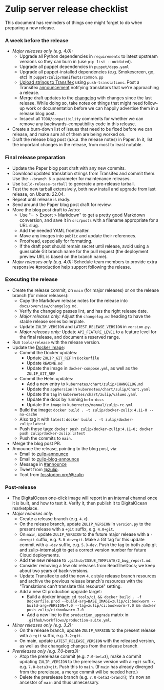 # Zulip server release checklist

This document has reminders of things one might forget to do when
preparing a new release.

### A week before the release

- _Major releases only (e.g. 4.0):_
  - Upgrade all Python dependencies in
    `requirements` to latest upstream versions so they can burn in (use
    `pip list --outdated`).
  - Upgrade all puppet dependencies in `puppet/deps.yaml`
  - Upgrade all puppet-installed dependencies (e.g. Smokescreen, go,
    etc) in `puppet/zulip/manifests/common.pp`
  - [Upload strings to
    Transifex](../translating/internationalization.md#translation-process)
    using `push-translations`. Post a Transifex
    [announcement](https://app.transifex.com/zulip/communication/?q=project%3Azulip)
    notifying translators that we're approaching a release.
  - Merge draft updates to the [changelog](../overview/changelog.md)
    with changes since the last release. While doing so, take notes on
    things that might need follow-up work or documentation before we
    can happily advertise them in a release blog post.
  - Inspect all `TODO/compatibility` comments for whether we can
    remove any backwards-compatibility code in this release.
- Create a burn-down list of issues that need to be fixed before we can
  release, and make sure all of them are being worked on.
- Draft the release blog post (a.k.a. the release notes) in Paper. In
  it, list the important changes in the release, from most to least
  notable.

### Final release preparation

- Update the Paper blog post draft with any new commits.
- Download updated translation strings from Transifex and commit
  them. Use the `--branch 6.x` parameter for maintenance releases.
- Use `build-release-tarball` to generate a pre-release tarball.
- Test the new tarball extensively, both new install and upgrade from last
  release, on Ubuntu 22.04.
- Repeat until release is ready.
- Send around the Paper blog post draft for review.
- Move the blog post draft to Astro:
  - Use "··· > Export > Markdown" to get a pretty good Markdown
    conversion, and save it in `src/posts` with a filename appropriate
    for a URL slug.
  - Add the needed YAML frontmatter.
  - Move any images into `public` and update their references.
  - Proofread, especially for formatting.
  - If the draft post should remain secret until release, avoid using
    a guessable Git branch name for the pull request (the deployment
    preview URL is based on the branch name).
- _Major releases only (e.g. 4.0):_ Schedule team members to provide
  extra responsive #production help support following the release.

### Executing the release

- Create the release commit, on `main` (for major releases) or on the
  release branch (for minor releases):
  - Copy the Markdown release notes for the release into
    `docs/overview/changelog.md`.
  - Verify the changelog passes lint, and has the right release date.
  - _Major releases only:_ Adjust the `changelog.md` heading to have
    the stable release series boilerplate.
  - Update `ZULIP_VERSION` and `LATEST_RELEASE_VERSION` in `version.py`.
  - _Major releases only:_ Update `API_FEATURE_LEVEL` to a feature
    level for the final release, and document a reserved range.
- Run `tools/release` with the release version.
- Update the [Docker image](https://github.com/zulip/docker-zulip):
  - Commit the Docker updates:
    - Update `ZULIP_GIT_REF` in `Dockerfile`
    - Update `README.md`
    - Update the image in `docker-compose.yml`, as well as the `ZULIP_GIT_REF`
  - Commit the Helm updates:
    - Add a new entry to `kubernetes/chart/zulip/CHANGELOG.md`
    - Update the `appVersion` in `kubernetes/chart/zulip/Chart.yaml`
    - Update the `tag` in `kubernetes/chart/zulip/values.yaml`
    - Update the docs by running `helm-docs`
    - Update the `image` in `kubernetes/manual/zulip-rc.yml`
  - Build the image: `docker build . -t zulip/docker-zulip:4.11-0 --no-cache`
  - Also tag it with `latest`: `docker build . -t zulip/docker-zulip:latest`
  - Push those tags: `docker push zulip/docker-zulip:4.11-0; docker push zulip/docker-zulip:latest`
  - Push the commits to `main`.
- Merge the blog post PR.
- Announce the release, pointing to the blog post, via:
  - Email to [zulip-announce](https://groups.google.com/g/zulip-announce)
  - Email to [zulip-blog-announce](https://groups.google.com/a/zulip.com/g/zulip-blog-announce)
  - Message in [#announce](https://chat.zulip.org/#narrow/stream/1-announce)
  - Tweet from [@zulip](https://twitter.com/zulip).
  - Toot from [fosstodon.org/@zulip](https://fosstodon.org/@zulip)

### Post-release

- The DigitalOcean one-click image will report in an internal channel
  once it is built, and how to test it. Verify it, then publish it to
  DigitalOcean marketplace.
- _Major releases only:_
  - Create a release branch (e.g. `4.x`).
  - On the release branch, update `ZULIP_VERSION` in `version.py` to
    the present release with a `+git` suffix, e.g. `4.0+git`.
  - On `main`, update `ZULIP_VERSION` to the future major release with
    a `-dev+git` suffix, e.g. `5.0-dev+git`. Make a Git tag for this
    update commit with a `-dev` suffix, e.g. `5.0-dev`. Push the tag
    to both zulip.git and zulip-internal.git to get a correct version
    number for future Cloud deployments.
  - Add the new release to `.github/ISSUE_TEMPLATE/2_bug_report.md`.
  - Consider removing a few old releases from ReadTheDocs; we keep about
    two years of back-versions.
  - Update Transifex to add the new `4.x` style release branch
    resources and archive the previous release branch's resources with
    the "Translations can't translate this resource" setting.
  - Add a new CI production upgrade target:
    - Build a docker image: `cd tools/ci && docker build . -f Dockerfile.prod --build-arg=BASE_IMAGE=zulip/ci:bookworm --build-arg=VERSION=7.0 --tag=zulip/ci:bookworm-7.0 && docker push zulip/ci:bookworm-7.0`
    - Add a new line to the `production_upgrade` matrix in
      `.github/workflows/production-suite.yml`.
- _Minor releases only (e.g. 3.2):_
  - On the release branch, update `ZULIP_VERSION` to the present
    release with a `+git` suffix, e.g. `3.2+git`.
  - On main, update `LATEST_RELEASE_VERSION` with the released
    version, as well as the changelog changes from the release branch.
- _Prereleases only (e.g. 7.0-beta3):_
  - Atop the prerelease commit (e.g. `7.0-beta3`), make a commit
    updating `ZULIP_VERSION` to the prerelease version with a `+git`
    suffix, e.g. `7.0-beta3+git`. Push this to `main`. (If `main` has
    already diverged from the prerelease, a merge commit will be
    needed here.)
  - Delete the prerelease branch (e.g. `7.0-beta3-branch`); it's now
    an ancestor of `main` and thus unnecessary.

